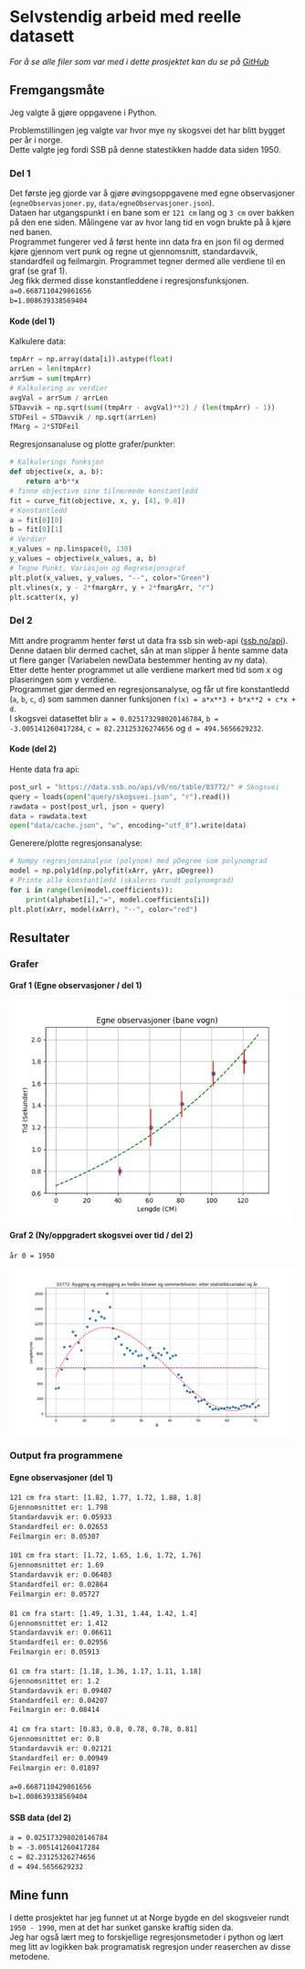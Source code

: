 # Selvstendig arbeid med reelle datasett

*For å se alle filer som var med i dette prosjektet kan du se på [GitHub](https://github.com/PederHatlen/ReelleDatasett_MatteR1)*

## Fremgangsmåte

Jeg valgte å gjøre oppgavene i Python.  

Problemstillingen jeg valgte var hvor mye ny skogsvei det har blitt bygget per år i norge.  
Dette valgte jeg fordi SSB på denne statestikken hadde data siden 1950.

### Del 1

Det første jeg gjorde var å gjøre øvingsoppgavene med egne observasjoner (`egneObservasjoner.py`, `data/egneObservasjoner.json`).  
Dataen har utgangspunkt i en bane som er `121 cm` lang og `3 cm` over bakken på den ene siden. Målingene var av hvor lang tid en vogn brukte på å kjøre ned banen.  
Programmet fungerer ved å først hente inn data fra en json fil og dermed kjøre gjennom vert punk og regne ut gjennomsnitt, standardavvik, standardfeil og feilmargin. Programmet tegner dermed alle verdiene til en graf (se graf 1).  
Jeg fikk dermed disse konstantleddene i regresjonsfunksjonen.  
`a=0.6687110429861656`  
`b=1.008639338569404`

#### Kode (del 1)

Kalkulere data:

```python
tmpArr = np.array(data[i]).astype(float)
arrLen = len(tmpArr)
arrSum = sum(tmpArr)
# Kalkulering av verdier
avgVal = arrSum / arrLen
STDavvik = np.sqrt(sum((tmpArr - avgVal)**2) / (len(tmpArr) - 1))
STDFeil = STDavvik / np.sqrt(arrLen)
fMarg = 2*STDFeil
```

Regresjonsanaluse og plotte grafer/punkter:

```python
# Kalkulerings funksjon
def objective(x, a, b): 
    return a*b**x
# finne objective sine tilnermede konstantledd
fit = curve_fit(objective, x, y, [41, 0.8])
# Konstantledd
a = fit[0][0]
b = fit[0][1]
# Verdier
x_values = np.linspace(0, 130)
y_values = objective(x_values, a, b)
# Tegne Punkt, Variasjon og Regresejonsgraf
plt.plot(x_values, y_values, "--", color="Green")
plt.vlines(x, y - 2*fmargArr, y + 2*fmargArr, "r")
plt.scatter(x, y)
```

### Del 2

Mitt andre programm henter først ut data fra ssb sin web-api ([ssb.no/api](https://www.ssb.no/api)).  
Denne dataen blir dermed cachet, sån at man slipper å hente samme data ut flere ganger (Variabelen newData bestemmer henting av ny data).  
Etter dette henter programmet ut alle verdiene markert med tid som x og plaseringen som y verdiene.  
Programmet gjør dermed en regresjonsanalyse, og får ut fire konstantledd (`a`, `b`, `c`, `d`) som sammen danner funksjonen `f(x) = a*x**3 + b*x**2 + c*x + d`.  
I skogsvei datasettet blir `a = 0.025173298020146784`, `b = -3.005141260417284`, `c = 82.23125326274656` og `d = 494.5656629232`.

#### Kode (del 2)

Hente data fra api:

```python
post_url = "https://data.ssb.no/api/v0/no/table/03772/" # Skogsvei
query = loads(open("query/skogsvei.json", "r").read())
rawdata = post(post_url, json = query)
data = rawdata.text
open("data/cache.json", "w", encoding="utf_8").write(data)
```

Generere/plotte regresjonsanalyse:

```python
# Numpy regresjonsanalyse (polynom) med pDegree som polynomgrad
model = np.poly1d(np.polyfit(xArr, yArr, pDegree))
# Printe alle konstantledd (skaleres rundt polynomgrad)
for i in range(len(model.coefficients)):
    print(alphabet[i],"=", model.coefficients[i])
plt.plot(xArr, model(xArr), "--", color="red")
```

## Resultater

### Grafer

#### Graf 1 (Egne observasjoner / del 1)

![Egne observasjoner](resultat/egneObservasjoner_del1.png "Egne observasjoner")  

#### Graf 2 (Ny/oppgradert skogsvei over tid / del 2)

`år 0 = 1950`

![Ny skogsvei over tid](resultat/skogsvei_del2.png "Ny skogsvei over tid")  

### Output fra programmene

#### Egne observasjoner (del 1)

```txt
121 cm fra start: [1.82, 1.77, 1.72, 1.88, 1.8]
Gjennomsnittet er: 1.798
Standardavvik er: 0.05933
Standardfeil er: 0.02653
Feilmargin er: 0.05307

101 cm fra start: [1.72, 1.65, 1.6, 1.72, 1.76]
Gjennomsnittet er: 1.69
Standardavvik er: 0.06403
Standardfeil er: 0.02864
Feilmargin er: 0.05727

81 cm fra start: [1.49, 1.31, 1.44, 1.42, 1.4]
Gjennomsnittet er: 1.412
Standardavvik er: 0.06611
Standardfeil er: 0.02956
Feilmargin er: 0.05913

61 cm fra start: [1.18, 1.36, 1.17, 1.11, 1.18]
Gjennomsnittet er: 1.2
Standardavvik er: 0.09407
Standardfeil er: 0.04207
Feilmargin er: 0.08414

41 cm fra start: [0.83, 0.8, 0.78, 0.78, 0.81]
Gjennomsnittet er: 0.8
Standardavvik er: 0.02121
Standardfeil er: 0.00949
Feilmargin er: 0.01897

a=0.6687110429861656
b=1.008639338569404
```

#### SSB data (del 2)

```txt
a = 0.025173298020146784
b = -3.005141260417284
c = 82.23125326274656
d = 494.5656629232
```

## Mine funn

I dette prosjektet har jeg funnet ut at Norge bygde en del skogsveier rundt `1950 - 1990`, men at det har sunket ganske kraftig siden da.  
Jeg har også lært meg to forskjellige regresjonsmetoder i python og lært meg litt av logikken bak programatisk regresjon under reaserchen av disse metodene.

